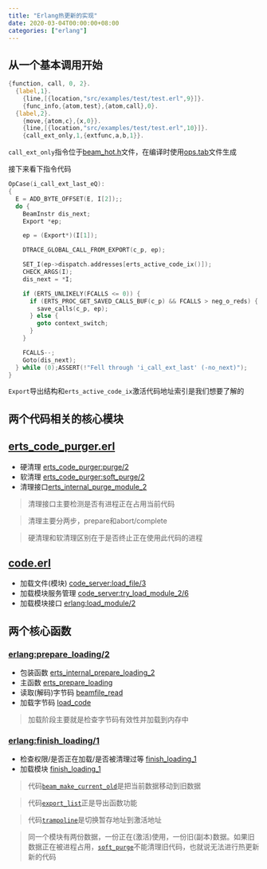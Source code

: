 ```yaml
---
title: "Erlang热更新的实现"
date: 2020-03-04T00:00:00+08:00
categories: ["erlang"]
---
```


## 从一个基本调用开始
```asm
{function, call, 0, 2}.
  {label,1}.
    {line,[{location,"src/examples/test/test.erl",9}]}.
    {func_info,{atom,test},{atom,call},0}.
  {label,2}.
    {move,{atom,c},{x,0}}.
    {line,[{location,"src/examples/test/test.erl",10}]}.
    {call_ext_only,1,{extfunc,a,b,1}}.
```

`call_ext_only`指令位于[beam_hot.h](erts/emulator/x86_64-pc-linux-gnu/opt/emu/beam_hot.h)文件，在编译时使用[ops.tab](erts/emulator/beam/emu/ops.tab)文件生成

接下来看下指令代码

```c
OpCase(i_call_ext_last_eQ):
{
  E = ADD_BYTE_OFFSET(E, I[2]);;
  do {
    BeamInstr dis_next;
    Export *ep;

    ep = (Export*)(I[1]);

    DTRACE_GLOBAL_CALL_FROM_EXPORT(c_p, ep);

    SET_I(ep->dispatch.addresses[erts_active_code_ix()]);
    CHECK_ARGS(I);
    dis_next = *I;

    if (ERTS_UNLIKELY(FCALLS <= 0)) {
      if (ERTS_PROC_GET_SAVED_CALLS_BUF(c_p) && FCALLS > neg_o_reds) {
        save_calls(c_p, ep);
      } else {
        goto context_switch;
      }
    }

    FCALLS--;
    Goto(dis_next);
  } while (0);ASSERT(!"Fell through 'i_call_ext_last' (-no_next)");
}
```

`Export`导出结构和`erts_active_code_ix`激活代码地址索引是我们想要了解的

## 两个代码相关的核心模块

## [erts_code_purger.erl](https://github.com/erlang/otp/blob/maint-24/erts/preloaded/src/erts_code_purger.erl)
* 硬清理 [erts_code_purger:purge/2](https://github.com/erlang/otp/blob/maint-24/erts/preloaded/src/erts_code_purger.erl#L117)
* 软清理 [erts_code_purger:soft_purge/2](https://github.com/erlang/otp/blob/maint-24/erts/preloaded/src/erts_code_purger.erl#L114)
* 清理接口[erts_internal_purge_module_2](erts/emulator/beam/beam_bif_load.c)

> 清理接口主要检测是否有进程正在占用当前代码

> 清理主要分两步，prepare和abort/complete

> 硬清理和软清理区别在于是否终止正在使用此代码的进程

## [code.erl](https://github.com/erlang/otp/blob/maint-24/lib/kernel/src/code.erl)
* 加载文件(模块) [code_server:load_file/3](https://github.com/erlang/otp/blob/maint-24/lib/kernel/src/code_server.erl#L1155)
* 加载模块服务管理 [code_server:try_load_module_2/6](https://github.com/erlang/otp/blob/maint-24/lib/kernel/src/code_server.erl#L1127-L1138)
* 加载模块接口 [erlang:load_module/2](https://github.com/erlang/otp/blob/maint-24/erts/preloaded/src/erlang.erl#L2514-L2529)


## 两个核心函数

### [erlang:prepare_loading/2](https://github.com/erlang/otp/blob/maint-24/lib/erlang/lib/erts/src/erlang.erl#L1689)

* 包装函数 [erts_internal_prepare_loading_2](https://github.com/erlang/otp/blob/maint-24/erts/emulator/beam/beam_bif_load.c#L246)
* 主函数 [erts_prepare_loading](https://github.com/erlang/otp/blob/maint-24/erts/emulator/beam/beam_load.c#L107)
* 读取(解码)字节码 [beamfile_read](https://github.com/erlang/otp/blob/maint-24/erts/emulator/beam/beam_file.c#L727)
* 加载字节码 [load_code](https://github.com/erlang/otp/blob/maint-24/erts/emulator/beam/beam_load.c#L362)

> 加载阶段主要就是检查字节码有效性并加载到内存中

### [erlang:finish_loading/1](https://github.com/erlang/otp/blob/maint-24/erts/preloaded/src/erlang.erl#L978)

* 检查权限/是否正在加载/是否被清理过等 [finish_loading_1](https://github.com/erlang/otp/blob/maint-24/erts/emulator/beam/beam_bif_load.c#L333)
* 加载模块 [finish_loading_1](https://github.com/erlang/otp/blob/maint-24/erts/emulator/beam/beam_load.c#L190)

> 代码[`beam_make_current_old`](https://github.com/erlang/otp/blob/maint-24/erts/emulator/beam/beam_load.c#L208)是把当前数据移动到旧数据

> 代码[`export_list`](https://github.com/erlang/otp/blob/maint-24/erts/emulator/beam/beam_load.c#L221)正是导出函数功能

> 代码[`trampoline`](https://github.com/erlang/otp/blob/maint-24/erts/emulator/beam/beam_load.c#L235-l236)是切换暂存地址到激活地址

> 同一个模块有两份数据，一份正在(激活)使用，一份旧(副本)数据。如果旧数据正在被进程占用，[`soft_purge`](https://github.com/erlang/otp/blob/maint-24/erts/preloaded/src/erts_code_purger.erl#L114)不能清理旧代码，也就说无法进行热更新新的代码

